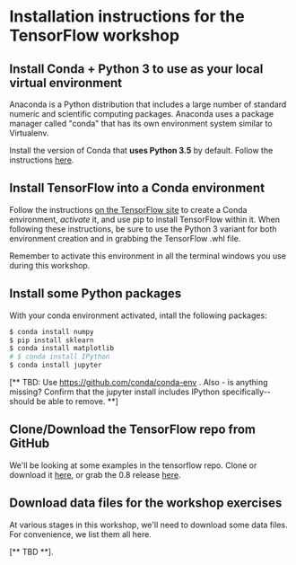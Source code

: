 
# Installation instructions for the TensorFlow workshop

## Install Conda + Python 3 to use as your local virtual environment

Anaconda is a Python distribution that includes a large number of standard numeric and scientific computing packages. Anaconda uses a package manager called "conda" that has its own environment system similar to Virtualenv.

Install the version of Conda that **uses Python 3.5** by default.  Follow the instructions [here](https://www.continuum.io/downloads).

## Install TensorFlow into a Conda environment

Follow the instructions [on the TensorFlow site](https://www.tensorflow.org/versions/r0.8/get_started/os_setup.html#anaconda-environment-installation) to create a Conda environment, *activate* it, and use pip to install TensorFlow within it.  When following these instructions, be sure to use the Python 3 variant for both environment creation and in grabbing the TensorFlow .whl file.

Remember to activate this environment in all the terminal windows you use during this workshop.

## Install some Python packages

With your conda environment activated, intall the following packages:

```sh
$ conda install numpy
$ pip install sklearn
$ conda install matplotlib
# $ conda install IPython
$ conda install jupyter
```

[** TBD:
Use https://github.com/conda/conda-env .
Also - is anything missing?
Confirm that the jupyter install includes IPython specifically-- should be able to remove. **]

## Clone/Download the TensorFlow repo from GitHub

We'll be looking at some examples in the tensorflow repo. Clone or download it [here](https://github.com/tensorflow/tensorflow), or grab the 0.8 release [here](https://github.com/tensorflow/tensorflow/releases).


## Download data files for the workshop exercises

At various stages in this workshop, we'll need to download some data files. For convenience, we list them all here.

[** TBD **].

